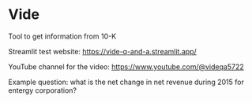 # Vide
Tool to get information from 10-K

Streamlit test website: https://vide-q-and-a.streamlit.app/

YouTube channel for the video: https://www.youtube.com/@videqa5722

Example question: what is the net change in net revenue during 2015 for entergy corporation?
